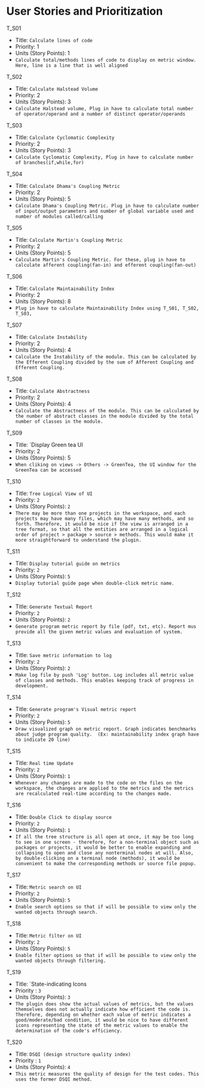 User Stories and Prioritization
===============================

T_S01
  - Title: `Calculate lines of code`
  - Priority: 1
  - Units (Story Points): 1
  - `Calculate total/methods lines of code to display on metric window. Here, line is a line that is well aligned `

T_S02
  - Title: `Calculate Halstead Volume`
  - Priority: 2
  - Units (Story Points): 3
  - `Calculate Halstead volume, Plug in have to calculate total number of operator/operand and a number of distinct operator/operands`

T_S03
  - Title: `Calculate Cyclomatic Complexity`
  - Priority: 2
  - Units (Story Points): 3
  - `Calculate Cyclomatic Complexity, Plug in have to calculate number of branches(if,while,for)`

T_S04
  - Title: `Calculate Dhama's Coupling Metric`
  - Priority: 2
  - Units (Story Points): 5
  - `Calculate Dhama's Coupling Metric. Plug in have to calculate number of input/output parameters and number of global variable used and number of modules called/calling`

T_S05
  - Title: `Calculate Martin's Coupling Metric`
  - Priority: 2
  - Units (Story Points): 5
  - `Calculate Martin's Coupling Metric. For these, plug in have to calculate afferent coupling(fan-in) and efferent coupling(fan-out)`

T_S06
  - Title: `Calculate Maintainability Index`
  - Priority: 2
  - Units (Story Points): 8
  - `Plug in have to calculate Maintainability Index using T_S01, T_S02, T_S03, `

T_S07
  - Title: `Calculate Instability`
  - Priority: 2
  - Units (Story Points): 4
  - `Calculate the Instability of the module. This can be calculated by the Efferent Coupling divided by the sum of Afferent Coupling and Efferent Coupling.`

T_S08
  - Title: `Calculate Abstractness`
  - Priority: 2
  - Units (Story Points): 4
  - `Calculate the Abstractness of the module. This can be calculated by the number of abstract classes in the module divided by the total number of classes in the module.`

T_S09
  - Title: `Display Green tea UI
  - Priority: 2
  - Units (Story Points): 5
  - `When cliking on views -> Others -> GreenTea, the UI window for the GreenTea can be accessed`

T_S10
  - Title: `Tree Logical View of UI`
  - Priority: `2`
  - Units (Story Points): `2`
  - `There may be more than one projects in the workspace, and each projects may have many files, which may have many methods, and so forth. Therefore, it would be nice if the view is arranged in a tree format, so that all the entities are arranged in a logical order of project > package > source > methods. This would make it more straightforward to understand the plugin.`

T_S11
  - Title: `Display tutorial guide on metrics`
  - Priority: `2`
  - Units (Story Points): `5`
  - `Display tutorial guide page when double-click metric name.`

T_S12
  - Title: `Generate Textual Report`
  - Priority: `2`
  - Units (Story Points): `2`
  - `Generate program metric report by file (pdf, txt, etc). Report mus provide all the given metric values and evaluation of system.`

T_S13
  - Title: `Save metric information to log`
  - Priority: `2`
  - Units (Story Points): `2`
  - `Make log file by push 'Log' button. Log includes all metric value of classes and methods. This enables keeping track of progress in development.`

T_S14
  - Title: `Generate program's Visual metric report`
  - Priority: `2`
  - Units (Story Points): `5`
  - `Draw visualized graph on metric report. Graph indicates benchmarks about judge program quality. 
    (Ex: maintainability index graph have to indicate 20 line)`

T_S15
  - Title: `Real time Update`
  - Priority: `2`
  - Units (Story Points): `1`
  - `Whenever any changes are made to the code on the files on the workspace, the changes are applied to the metrics and the metrics are recalculated real-time according to the changes made.`

T_S16
  - Title: `Double Click to display source`
  - Priority: `2`
  - Units (Story Points): `1`
  - `If all the tree structure is all open at once, it may be too long to see in one screen - therefore, for a non-terminal object such as packages or projects, it would be better to enable expanding and collapsing to open and close any nonterminal nodes at will. Also, by double-clicking on a terminal node (methods), it would be convenient to make the corresponding methods or source file popup.`

T_S17
  - Title: `Metric search on UI`
  - Priority: `2`
  - Units (Story Points): `5`
  - `Enable search options so that if will be possible to view only the wanted objects through search.`

T_S18
  - Title: `Metric filter on UI`
  - Priority: `2`
  - Units (Story Points): `5`
  - `Enable filter options so that if will be possible to view only the wanted objects through filtering.`

T_S19
  - Title: `State-indicating Icons
  - Priority : `3`
  - Units (Story Points): `3`
  - `The plugin does show the actual values of metrics, but the values themselves does not actually indicate how efficient the code is. Therefore, depending on whether each value of metric indicates a good/moderate/bad condition, it would be nice to have different icons representing the state of the metric values to enable the determination of the code's efficiency.`

T_S20
  - Title: `DSQI (design structure quality index)`
  - Priority : `1`
  - Units (Story Points): `4`
  - `This metric measures the quality of design for the test codes. This uses the former DSQI method.`